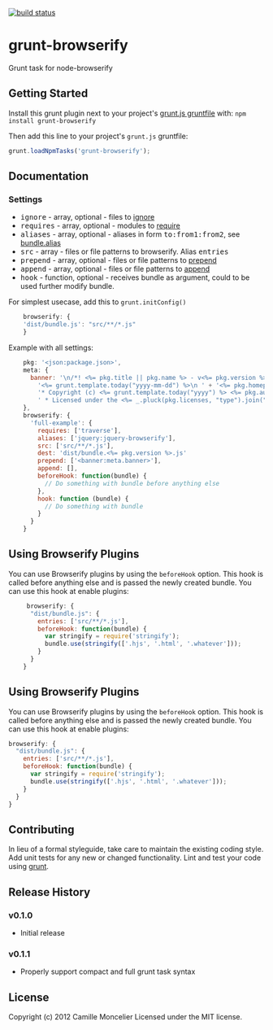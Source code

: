 [![build status](https://secure.travis-ci.org/jmreidy/grunt-browserify.png)](http://travis-ci.org/jmreidy/grunt-browserify)
# grunt-browserify

Grunt task for node-browserify

## Getting Started
Install this grunt plugin next to your project's [grunt.js gruntfile][getting_started] with: `npm install grunt-browserify`

Then add this line to your project's `grunt.js` gruntfile:

```javascript
grunt.loadNpmTasks('grunt-browserify');
```

[grunt]: https://github.com/cowboy/grunt
[getting_started]: https://github.com/cowboy/grunt/blob/master/docs/getting_started.md

## Documentation

### Settings

* <tt>ignore</tt> - array, optional - files to [ignore](https://github.com/substack/node-browserify/blob/master/doc/methods.markdown#bignorefile)
* <tt>requires</tt> - array, optional - modules to [require](https://github.com/substack/node-browserify/blob/master/doc/methods.markdown#brequirefile)
* <tt>aliases</tt> - array, optional - aliases in form <tt>to:from1:from2</tt>, see [bundle.alias](https://github.com/substack/node-browserify/blob/master/doc/methods.markdown#baliasto-from)
* <tt>src</tt> - array - files or file patterns to browserify. Alias <tt>entries</tt>
* <tt>prepend</tt> - array, optional - files or file patterns to [prepend](https://github.com/substack/node-browserify/blob/master/doc/methods.markdown#bprependcontent)
* <tt>append</tt> - array, optional - files or file patterns to [append](https://github.com/substack/node-browserify/blob/master/doc/methods.markdown#bappendcontent)
* <tt>hook</tt> - function, optional - receives bundle as argument, could to be used further modify bundle.


For simplest usecase, add this to ```grunt.initConfig()```

```javascript
    browserify: {
	'dist/bundle.js': "src/**/*.js"
    }
```

Example with all settings:

```javascript
    pkg: '<json:package.json>',
    meta: {
      banner: '\n/*! <%= pkg.title || pkg.name %> - v<%= pkg.version %> - ' +
        '<%= grunt.template.today("yyyy-mm-dd") %>\n ' + '<%= pkg.homepage ? "* " + pkg.homepage + "\n *\n " : "" %>' +
        '* Copyright (c) <%= grunt.template.today("yyyy") %> <%= pkg.author.name %>;\n' +
        ' * Licensed under the <%= _.pluck(pkg.licenses, "type").join(", ") %> license */'
    },
    browserify: {
      'full-example': {
        requires: ['traverse'],
        aliases: ['jquery:jquery-browserify'],
        src: ['src/**/*.js'],
        dest: 'dist/bundle.<%= pkg.version %>.js'
        prepend: ['<banner:meta.banner>'],
        append: [],
        beforeHook: function(bundle) {
          // Do something with bundle before anything else
        },
        hook: function (bundle) {
          // Do something with bundle
        }
      }
    }
```

## Using Browserify Plugins

You can use Browserify plugins by using the `beforeHook` option. This hook is called before anything else and is passed the newly created
bundle. You can use this hook at enable plugins:

```javascript
     browserify: {
      "dist/bundle.js": {
        entries: ['src/**/*.js'],
        beforeHook: function(bundle) {
          var stringify = require('stringify');
          bundle.use(stringify(['.hjs', '.html', '.whatever']));
        }
      }
    }
```

## Using Browserify Plugins

You can use Browserify plugins by using the `beforeHook` option. This hook is called before anything else and is passed the newly created
bundle. You can use this hook at enable plugins:

```javascript
browserify: {
  "dist/bundle.js": {
    entries: ['src/**/*.js'],
    beforeHook: function(bundle) {
      var stringify = require('stringify');
      bundle.use(stringify(['.hjs', '.html', '.whatever']));
    }
  }
}
```


## Contributing
In lieu of a formal styleguide, take care to maintain the existing coding style. Add unit tests for any new or changed functionality. Lint and test your code using [grunt][grunt].

## Release History

### v0.1.0
  - Initial release

### v0.1.1
  - Properly support compact and full grunt task syntax

## License
Copyright (c) 2012 Camille Moncelier
Licensed under the MIT license.
